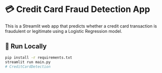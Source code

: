 # 💳 Credit Card Fraud Detection App

This is a Streamlit web app that predicts whether a credit card transaction is fraudulent or legitimate using a Logistic Regression model.

## 🚀 Run Locally
```bash
pip install -r requirements.txt
streamlit run main.py
# CreditCardDetection
